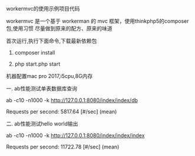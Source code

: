 workermvc的使用示例项目代码

workermvc 是一个基于 workerman 的 mvc 框架，使用thinkphp5的composer包,使用习惯
尽量做到原来的配方、原来的味道

首次运行,执行下面命令,下载最新依赖包

1. composer install

2. php start.php start




机器配置mac pro 2017,i5cpu,8G内存

一. ab性能测试单表数据库查询

ab -c10 -n1000 -k http://127.0.0.1:8080/index/index/db

Requests per second:    5817.64 [#/sec] (mean)


二. ab性能测试hello world输出

ab -c10 -n1000 -k http://127.0.0.1:8080/index/index/index

Requests per second:    11722.78 [#/sec] (mean)